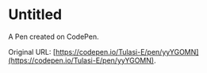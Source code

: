 # Untitled

A Pen created on CodePen.

Original URL: [https://codepen.io/Tulasi-E/pen/yyYGOMN](https://codepen.io/Tulasi-E/pen/yyYGOMN).

